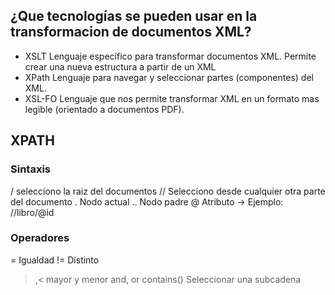 ## ¿Que tecnologías se pueden usar en la transformacion de documentos XML?
- XSLT Lenguaje específico para transformar documentos XML. Permite crear una nueva estructura a partir de un XML
- XPath Lenguaje para navegar y seleccionar partes (componentes) del XML.  
- XSL-FO Lenguaje que nos permite transformar XML en un formato mas legible (orientado a documentos PDF).  

## XPATH

### Sintaxis
/ selecciono la raiz del documentos
// Selecciono desde cualquier otra parte del documento
. Nodo actual
.. Nodo padre
@ Atributo -> Ejemplo: //libro/@id

### Operadores
= Igualdad
!= Distinto
>,< mayor y menor
and, or
contains() Seleccionar una subcadena